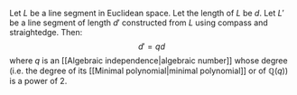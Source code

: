 Let $L$ be a line segment in Euclidean space.
Let the length of $L$ be $d$.
Let $L'$ be a line segment of length $d'$ constructed from $L$ using compass and straightedge.
Then:
$$d' = qd$$
where $q$ is an [[Algebraic independence|algebraic number]] whose degree (i.e. the degree of its [[Minimal polynomial|minimal polynomial]] or of $\mathbb{Q}(q)$) is a power of $2$.
